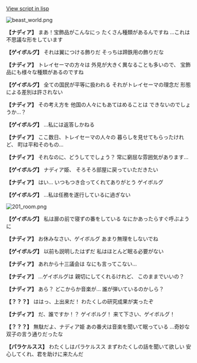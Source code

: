 [View script in lisp](../scripts/100202041.txt)

![beast_world.png](../images/backgrounds/beast_world.png)

**【ナディア】**
まあ！宝飾品がこんなにっ
たくさん種類があるんですね
…これは不思議な形をしています

**【ゲイボルグ】**
それは翼につける飾りだ
そっちは蹄鉄用の飾りだな

**【ナディア】**
トレイセーマの方々は
外見が大きく異なることも多いので、
宝飾品にも様々な種類があるのですね

**【ゲイボルグ】**
全ての国民が平等に扱われる
それがトレイセーマの理念だ
形態による差別は許されない

**【ナディア】**
その考え方を
他国の人々にもあてはめることは
できないのでしょうか…？

**【ゲイボルグ】**
…私には返答しかねる

**【ナディア】**
ここ数日、トレイセーマの人々の
暮らしを見せてもらったけれど、
町は平和そのもの…

**【ナディア】**
それなのに、どうしてでしょう？
常に窮屈な雰囲気があります…

**【ゲイボルグ】**
ナディア姫、
そろそろ部屋に戻っていただきたい

**【ナディア】**
はい…
いつもつき合ってくれてありがとう
ゲイボルグ

**【ゲイボルグ】**
…私は任務を遂行しているに過ぎない

![201_room.png](../images/backgrounds/201_room.png)

**【ゲイボルグ】**
私は扉の前で寝ずの番をしている
なにかあったらすぐ呼ぶように

**【ナディア】**
お休みなさい、ゲイボルグ
あまり無理をしないでね

**【ゲイボルグ】**
以前も説明したはずだ
私はほとんど眠る必要がない

**【ナディア】**
あれから十三議会は
なにも言ってこない…

**【ナディア】**
…ゲイボルグは
親切にしてくれるけれど、
このままでいいの？

**【ナディア】**
あら？
どこからか音楽が…
誰が弾いているのかしら？

**【？？？】**
ははっ、上出来だ！
わたくしの研究成果が実ったぞ

**【ナディア】**
だ、誰ですか！？
ゲイボルグ！
来て下さい、ゲイボルグ！

**【？？？】**
無駄だよ、ナディア姫
あの番犬は音楽を聞いて眠っている
…奇妙な双子の言う通りだったな

**【パラケルスス】**
わたくしはパラケルスス
まずわたくしの話を聞いて欲しい
安心してくれ、君を助けに来たんだ
